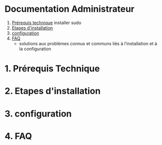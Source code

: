# Documentation Administrateur

 1. [Prérequis technique](#1-prérequis-technique)
    installer sudo
 3. [Etapes d'installation](#2-etapes-dinstallation)
 4. [configuration](#3-configuration)
 5. [FAQ](#4-faq)
     * solutions aux problèmes connus et communs liés à l’installation et à la configuration

# 1. Prérequis Technique
# 2. Etapes d'installation
# 3. configuration
# 4. FAQ
